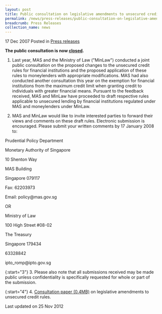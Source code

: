 ```yaml
---
layout: post
title: Public consultation on legislative amendments to unsecured credit rules
permalink: /news/press-releases/public-consultation-on-legislative-amendments-to-unsecured-credit-rules
breadcrumb: Press Releases
collection_name: news
---
```


17 Dec 2007 Posted in [Press releases](/news/press-releases)

**The public consultation is now <u>closed</u>.**


1. Last year, MAS and the Ministry of Law ("MinLaw") conducted a joint public consultation on the proposed changes to the unsecured credit rules for financial institutions and the proposed application of these rules to moneylenders with appropriate modifications. MAS had also conducted another consultation this year on the exemption for financial institutions from the maximum credit limit when granting credit to individuals with greater financial means. Pursuant to the feedback received, MAS and MinLaw have proceeded to draft respective rules applicable to unsecured lending by financial institutions regulated under MAS and moneylenders under MinLaw.

2. MAS and MinLaw would like to invite interested parties to forward their views and comments on these draft rules. Electronic submission is encouraged. Please submit your written comments by 17 January 2008 to:


<p class="address-centered">Prudential Policy Department</p>
<p class="address-centered">Monetary Authority of Singapore</p>
<p class="address-centered">10 Shenton Way</p>
<p class="address-centered">MAS Building</p>
<p class="address-centered">Singapore 079117</p>

<p class="address-centered">Fax: 62203973</p>
<p class="address-centered">Email: policy@mas.gov.sg</p>

<p class="address-centered">OR</p>

<p class="address-centered">Ministry of Law</p>
<p class="address-centered">100 High Street #08-02</p>
<p class="address-centered">The Treasury</p>
<p class="address-centered">Singapore 179434</p>

<p class="address-centered">63328842</p>
<p class="address-centered">ipto_romp@ipto.gov.sg</p>


{:start="3"}
3. Please also note that all submissions received may be made public unless confidentiality is specifically requested for whole or part of the submission.

 

{:start="4"}
4. [Consultation paper (0.4MB)](/files/news/press-releases/2007/12/linkclickcdee.pdf) on legislative amendments to unsecured credit rules.


<p class="right-side-updated">Last updated on 25 Nov 2012</p>


